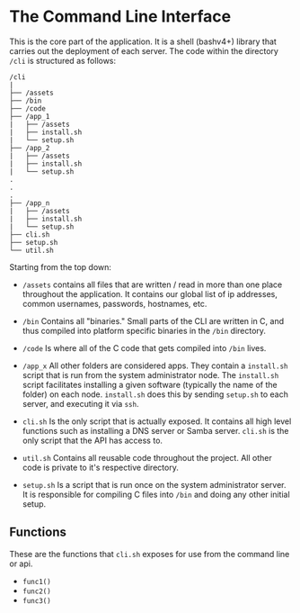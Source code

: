 # The Command Line Interface
This is the core part of the application. It is a shell (bashv4+) library that
carries out the deployment of each server. The code within the directory `/cli`
is structured as follows:

```
/cli
|
├── /assets
├── /bin
├── /code
├── /app_1
|   ├── /assets
|   ├── install.sh
|   └── setup.sh
├── /app_2
|   ├── /assets
|   ├── install.sh
|   └── setup.sh
.
.
.
├── /app_n
|   ├── /assets
|   ├── install.sh
|   └── setup.sh
├── cli.sh
├── setup.sh
└── util.sh
```

Starting from the top down:

* `/assets` contains all files that are written / read in more than one place
throughout the application. It contains our global list of ip addresses, common
usernames, passwords, hostnames, etc.

* `/bin` Contains all "binaries." Small parts of the CLI are written in C, and thus
compiled into platform specific binaries in the `/bin` directory.

* `/code` Is where all of the C code that gets compiled into `/bin` lives.

* `/app_x` All other folders are considered apps. They contain a `install.sh` script
that is run from the system administrator node. The `install.sh` script facilitates
installing a given software (typically the name of the folder) on each node. `install.sh`
does this by sending `setup.sh` to each server, and executing it via `ssh`.

* `cli.sh` Is the only script that is actually exposed. It contains all high level
functions such as installing a DNS server or Samba server. `cli.sh` is the only script
that the API has access to.

* `util.sh` Contains all reusable code throughout the project. All other code is
private to it's respective directory.

* `setup.sh` Is a script that is run once on the system administrator server. It is
responsible for compiling C files into `/bin` and doing any other initial setup.

## Functions
These are the functions that `cli.sh` exposes for use from the command line or api.

* `func1()`
* `func2()`
* `func3()`

